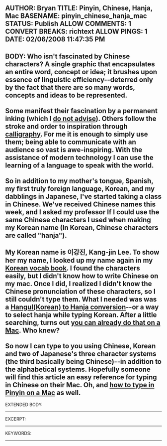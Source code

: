 AUTHOR: Bryan
TITLE: Pinyin, Chinese, Hanja, Mac
BASENAME: pinyin_chinese_hanja_mac
STATUS: Publish
ALLOW COMMENTS: 1
CONVERT BREAKS: richtext
ALLOW PINGS: 1
DATE: 02/06/2008 11:47:35 PM
-----
BODY:
Who isn't fascinated by Chinese characters? A single graphic that encapsulates an entire word, concept or idea; it brushes upon essence of linguistic efficiency--deterred only by the fact that there are so many words, concepts and ideas to be represented.<br /><br />Some manifest their fascination by a permanent inking (which I <a href="http://www.zug.com/pranks/chinese-tattoo/">do not advise</a>). Others follow the stroke and order to inspiration through <a href="http://en.wikipedia.org/wiki/East_Asian_calligraphy">calligraphy</a>. For me it is enough to simply use them; being able to communicate with an audience so vast is awe-inspiring. With the assistance of modern technology I can use the learning of a language to speak with the world. <br /><br />So in addition to my mother's tongue, Spanish, my first truly foreign language, Korean, and my dabblings in Japanese, I've started taking a class in Chinese. We've received Chinese names this week, and I asked my professor If I could use the same Chinese characters I used when making my Korean name (In Korean, Chinese characters are called "hanja"). <br /><br />My Korean name is 이강진, Kang-jin Lee. To show her my name, I looked up my name again in my <a href="http://books.google.com/books?id=psO_Oli22m8C&amp;dq=handbook+of+korean+vocabulary&amp;pg=PP1&amp;ots=YKfbxLesS3&amp;sig=RMRPx6NBKIFc_WaZXn3qHKTJZqs&amp;hl=en&amp;prev=http://www.google.com/search?q=handbook+of+korean+vocabulary&amp;ie=utf-8&amp;oe=utf-8&amp;rls=org.mozilla:en-US:official&amp;client=firefox-a&amp;sa=X&amp;oi=print&amp;ct=title&amp;cad=one-book-with-thumbnail">Korean vocab book</a>. I found the characters easily, but I didn't know how to write Chinese on my mac. Once I did, I realized I didn't know the Chinese pronunciation of these characters, so I still couldn't type them. What I needed was was a <a href="http://kldp.net/projects/hanja/">Hangul(Korean) to Hanja conversion</a>--or a way to select hanja while typing Korean. After a little searching, turns out <a href="http://www.foolsworkshop.com/120a/koreanmac.html#hanja">you can already do that on a Mac</a>. Who knew?<br /><br />So now I can type to you using Chinese, Korean and two of Japanese's three character systems (the third basically being Chinese)--in addition to the alphabetical systems. Hopefully someone will find this article an easy reference for typing in Chinese on their Mac. Oh, and <a href="http://en.wikipedia.org/wiki/Pinyin#Entering_toned_pinyin_with_Mac_OS_X">how to type in Pinyin on a Mac</a> as well.<br />
-----
EXTENDED BODY:

-----
EXCERPT:

-----
KEYWORDS:

-----


